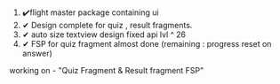 1. ✔️flight master package containing ui
2. ✔ Design complete for quiz , result fragments.
3. ✔ auto size textview design fixed api lvl ^ 26
4. ✔ FSP for quiz fragment almost done (remaining : progress reset on answer)

working on - "Quiz Fragment & Result fragment FSP"
   
   